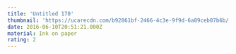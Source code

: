```yaml
---
title: 'Untitled 170'
thumbnail: 'https://ucarecdn.com/b92861bf-2466-4c3e-9f9d-6a89ceb07b6b/'
date: 2016-06-10T20:51:21.000Z
material: Ink on paper
rating: 2
---
```

